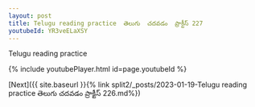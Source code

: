 ```yaml
---
layout: post
title: Telugu reading practice  తెలుగు  చదవడం  ప్రాక్టీస్ 227
youtubeId: YR3veELaXSY
---
```

 
 
Telugu reading practice
 
 
 
 
 


{% include youtubePlayer.html id=page.youtubeId %}
 
[Next]({{ site.baseurl }}{% link  split2/_posts/2023-01-19-Telugu reading practice  తెలుగు  చదవడం  ప్రాక్టీస్ 226.md%})
 
